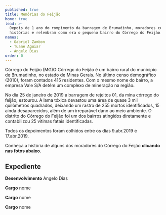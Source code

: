 ```yaml
---
published: true
title: Memórias do Feijão
home: true
lead: >-
  Depois de 1 ano do rompimento da barragem de Brumadinho, moradores contam
  histórias e relembram como era o pequeno bairro do Córrego do Feijão.
names:
  - Gabriel Zambon
  - Tuane Aguiar
  - Angelo Dias
order: 0
---
```

<span class="location">Córrego do Feijão (MG)</span>O Córrego do Feijão é um bairro rural do município de Brumadinho, no estado de Minas Gerais. No último censo demográfico (2010), foram contados 415 residentes. Com o mesmo nome do bairro, a empresa Vale S/A detém um complexo de mineração na região.

<div class="video" data-size="small" title="Título descritivo do vídeo para acessibilidade" data-video="Z_-epdpKjrk"></div>

No dia 25 de janeiro de 2019 a barragem de rejeitos 01, da mina córrego do feijão, estourou. A lama tóxica devastou uma área de quase 3 mil quilômetros quadrados, deixando um rastro de 255 mortos identificados, 15 ainda desaparecidos, além de um irreparável dano ao meio ambiente. O distrito do Córrego do Feijão foi um dos bairros atingidos diretamente e contabilizou 25 vítimas fatais identificadas.

Todos os depoimentos foram colhidos entre os dias 9.abr.2019 e 17.abr.2019.

Conheça a história de alguns dos moradores do Córrego do Feijão **clicando nas fotos abaixo**.

<div class="mosaic"></div>

## Expediente

<div class="staff">

**Desenvolvimento** Angelo Dias

**Cargo** nome

**Cargo** nome

**Cargo** nome

</div>